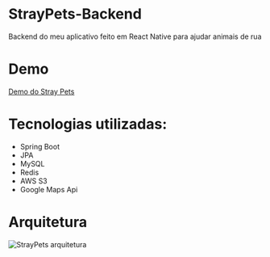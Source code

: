 # StrayPets-Backend

Backend do meu aplicativo feito em React Native para ajudar animais de rua

# Demo
[Demo do Stray Pets](https://stray-pets.s3.sa-east-1.amazonaws.com/stray-pets-backend/screen-20230724-113711.mp4)


# Tecnologias utilizadas:
<ul>
  <li>Spring Boot</li>
  <li>JPA</li>
  <li>MySQL</li>
  <li>Redis</li>
  <li>AWS S3</li>
  <li>Google Maps Api</li>
</ul>

# Arquitetura
![StrayPets arquitetura](https://stray-pets.s3.sa-east-1.amazonaws.com/stray-pets-backend/StrayPets+(1).png)


